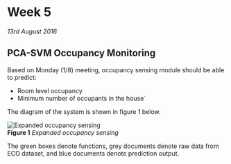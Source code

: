 # Week 5
*13rd August 2016*

## PCA-SVM Occupancy Monitoring
Based on Monday (1/8) meeting, occupancy sensing module should be able to predict:
* Room level occupancy
* Minimum number of occupants in the house`

The diagram of the system is shown in figure 1 below.

![Expanded occupancy sensing](../images/expanded-sensing.png)<br>
    **Figure 1** *Expanded occupancy sensing*
    
The green boxes denote functions, grey documents denote raw data from ECO dataset, and blue documents denote prediction output. 
